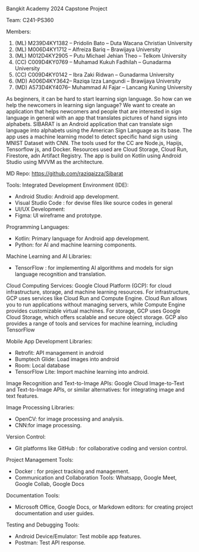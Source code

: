 Bangkit Academy 2024 Capstone Project

Team: C241-PS360 

Members:
1. (ML) M239D4KY1382 – Pridolin Bato – Duta Wacana Christian University
2. (ML) M006D4KY1712 – Alfreiza Bariq – Brawijaya University
3. (ML) M012D4KY2905 – Putu Michael Jehian Theo – Telkom University
4. (CC)  C009D4KY0769 – Muhamad Kukuh Fadhilah – Gunadarma University
5. (CC)  C009D4KY0142 – Ibra Zaki Ridwan – Gunadarma University
6. (MD) A006D4KY3642– Raziqa Izza Langundi – Brawijaya University
7. (MD) A573D4KY4076– Muhammad Al Fajar – Lancang Kuning University

As beginners, it can be hard to start learning sign language. So how can we help the newcomers in learning sign language? We want to create an application that helps newcomers and people that are interested in sign language in general with an app that translates pictures of hand signs into alphabets. SIBARAT is an Android application that can translate sign language into alphabets using the American Sign Language as its base. The app uses a machine learning model to detect specific hand sign using MNIST Dataset with CNN. The tools used for the CC are Node.js, Hapijs, Tensorflow js, and Docker. Resources used are Cloud Storage, Cloud Run, Firestore, adn Artifact Registry. The app is build on Kotlin using Android Studio using MVVM as the architecture.

MD Repo: https://github.com/raziqaizza/Sibarat

Tools:
Integrated Development Environment (IDE):
- Android Studio: Android app development.
- Visual Studio Code : for devise files like  source codes  in general
- UI/UX Development:
- Figma: UI wireframe and prototype.

Programming Languages:
- Kotlin: Primary language for Android app development.
- Python: for AI and machine learning components.

Machine Learning and AI Libraries:
- TensorFlow : for implementing AI algorithms and models for sign language recognition and translation.

Cloud Computing Services:
Google Cloud Platform (GCP): for cloud infrastructure, storage, and machine learning resources. For infrastructure, GCP uses services like Cloud Run and Compute Engine. Cloud Run allows you to run applications without managing servers, while Compute Engine provides customizable virtual machines. For storage, GCP uses Google Cloud Storage, which offers scalable and secure object storage. GCP also provides a range of tools and services for machine learning, including TensorFlow

Mobile App Development Libraries:
- Retrofit: API management in android
- Bumptech Glide: Load images into android
- Room: Local database
- TensorFlow Lite: Import machine learning into android.

Image Recognition and Text-to-Image APIs:
Google Cloud Image-to-Text and Text-to-Image APIs, or similar alternatives: for integrating image and text features.

Image Processing Libraries:
- OpenCV: for image processing and analysis.
- CNN:for image processing.

Version Control:
- Git platforms like GitHub : for collaborative coding and version control.

Project Management Tools:
- Docker : for project tracking and management.
- Communication and Collaboration Tools: Whatsapp, Google Meet, Google Collab, Google Docs

Documentation Tools:
- Microsoft Office, Google Docs, or Markdown editors: for creating project documentation and user guides.

Testing and Debugging Tools:
- Android Device/Emulator: Test mobile app features.
- Postman: Test API response.
